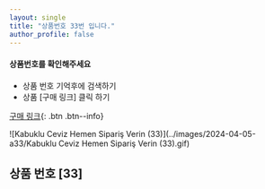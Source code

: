 ```yaml
---
layout: single
title: "상품번호 33번 입니다."
author_profile: false
---
```




<div class="notice--info">
<h4> 상품번호를 확인해주세요 </h4>
<ul>
    <li> 상품 번호 기억후에 검색하기 </li>
    <li> 상품 [구매 링크] 클릭 하기 </li>
</ul>
</div>




[구매 링크](https://link.coupang.com/a/bwLE8k){: .btn .btn--info}



![Kabuklu Ceviz   Hemen Sipariş Verin (33)](../images/2024-04-05-a33/Kabuklu Ceviz   Hemen Sipariş Verin (33).gif)





## 상품 번호 [33]